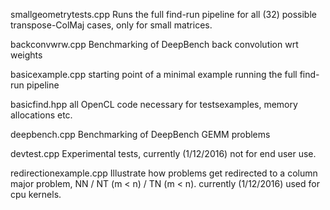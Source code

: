 smallgeometrytests.cpp
  Runs the full find-run pipeline for all (32) possible transpose-ColMaj cases, only for small matrices.
  
backconvwrw.cpp
  Benchmarking of DeepBench back convolution wrt weights
  
basicexample.cpp
  starting point of a minimal example running the full find-run pipeline 

basicfind.hpp
  all OpenCL code necessary for testsexamples, memory allocations etc.

deepbench.cpp
  Benchmarking of DeepBench GEMM problems

devtest.cpp
  Experimental tests, currently (1/12/2016) not for end user use.

redirectionexample.cpp
  Illustrate how problems get redirected to a column major problem, NN / NT (m < n) / TN (m < n). currently (1/12/2016) used for cpu kernels.
  


